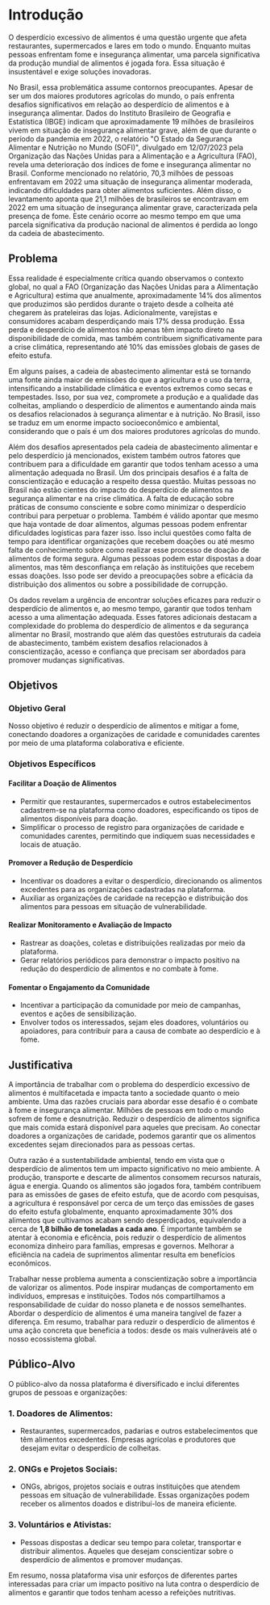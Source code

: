 # Introdução

  O desperdício excessivo de alimentos é uma questão urgente que afeta restaurantes, supermercados e lares em todo o mundo. Enquanto muitas pessoas enfrentam fome e insegurança alimentar, uma parcela significativa da produção mundial de alimentos é jogada fora. Essa situação é insustentável e exige soluções inovadoras.
  
  No Brasil, essa problemática assume contornos preocupantes. Apesar de ser um dos maiores produtores agrícolas do mundo, o país enfrenta desafios significativos em relação ao desperdício de alimentos e à insegurança alimentar. Dados do Instituto Brasileiro de Geografia e Estatística (IBGE) indicam que aproximadamente 19 milhões de brasileiros vivem em situação de insegurança alimentar grave, além de que durante o período da pandemia em 2022, o relatório "O Estado da Segurança Alimentar e Nutrição no Mundo (SOFI)", divulgado em 12/07/2023 pela Organização das Nações Unidas para a Alimentação e a Agricultura (FAO), revela uma deterioração dos índices de fome e insegurança alimentar no Brasil. Conforme mencionado no relatório, 70,3 milhões de pessoas enfrentavam em 2022 uma situação de insegurança alimentar moderada, indicando dificuldades para obter alimentos suficientes. Além disso, o levantamento aponta que 21,1 milhões de brasileiros se encontravam em 2022 em uma situação de insegurança alimentar grave, caracterizada pela presença de fome. Este cenário ocorre ao mesmo tempo em que uma parcela significativa da produção nacional de alimentos é perdida ao longo da cadeia de abastecimento.

## Problema

  Essa realidade é especialmente crítica quando observamos o contexto global, no qual a FAO (Organização das Nações Unidas para a Alimentação e Agricultura) estima que anualmente, aproximadamente 14% dos alimentos que produzimos são perdidos durante o trajeto desde a colheita até chegarem às prateleiras das lojas. Adicionalmente, varejistas e consumidores acabam desperdiçando mais 17% dessa produção. Essa perda e desperdício de alimentos não apenas têm impacto direto na disponibilidade de comida, mas também contribuem significativamente para a crise climática, representando até 10% das emissões globais de gases de efeito estufa.
  
  Em alguns países, a cadeia de abastecimento alimentar está se tornando uma fonte ainda maior de emissões do que a agricultura e o uso da terra, intensificando a instabilidade climática e eventos extremos como secas e tempestades. Isso, por sua vez, compromete a produção e a qualidade das colheitas, ampliando o desperdício de alimentos e aumentando ainda mais os desafios relacionados à segurança alimentar e à nutrição. No Brasil, isso se traduz em um enorme impacto socioeconômico e ambiental, considerando que o país é um dos maiores produtores agrícolas do mundo.

  Além dos desafios apresentados pela cadeia de abastecimento alimentar e pelo desperdício já mencionados, existem também outros fatores que contribuem para a dificuldade em garantir que todos tenham acesso a uma alimentação adequada no Brasil. Um dos principais desafios é a falta de conscientização e educação a respeito dessa questão. Muitas pessoas no Brasil não estão cientes do impacto do desperdício de alimentos na segurança alimentar e na crise climática. A falta de educação sobre práticas de consumo consciente e sobre como minimizar o desperdício contribui para perpetuar o problema. Também é válido apontar que mesmo que haja vontade de doar alimentos, algumas pessoas podem enfrentar dificuldades logísticas para fazer isso. Isso inclui questões como falta de tempo para identificar organizações que recebem doações ou até mesmo falta de conhecimento sobre como realizar esse processo de doação de alimentos de forma segura. Algumas pessoas podem estar dispostas a doar alimentos, mas têm desconfiança em relação às instituições que recebem essas doações. Isso pode ser devido a preocupações sobre a eficácia da distribuição dos alimentos ou sobre a possibilidade de corrupção.

  Os dados revelam a urgência de encontrar soluções eficazes para reduzir o desperdício de alimentos e, ao mesmo tempo, garantir que todos tenham acesso a uma alimentação adequada. Esses fatores adicionais destacam a complexidade do problema do desperdício de alimentos e da segurança alimentar no Brasil, mostrando que além das questões estruturais da cadeia de abastecimento, também existem desafios relacionados à conscientização, acesso e confiança que precisam ser abordados para promover mudanças significativas.
  

## Objetivos

### Objetivo Geral

Nosso objetivo é reduzir o desperdício de alimentos e mitigar a fome, conectando doadores a organizações de caridade e comunidades carentes por meio de uma plataforma colaborativa e eficiente. 

### Objetivos Específicos

#### Facilitar a Doação de Alimentos
<ul>
<li>Permitir que restaurantes, supermercados e outros estabelecimentos cadastrem-se na plataforma como doadores, especificando os tipos de alimentos disponíveis para doação.
<li>Simplificar o processo de registro para organizações de caridade e comunidades carentes, permitindo que indiquem suas necessidades e locais de atuação.</li>
</ul>

#### Promover a Redução de Desperdício
<ul>
<li>Incentivar os doadores a evitar o desperdício, direcionando os alimentos excedentes para as organizações cadastradas na plataforma.</li>
<li>Auxiliar as organizações de caridade na recepção e distribuição dos alimentos para pessoas em situação de vulnerabilidade.</li>
</ul>

#### Realizar Monitoramento e Avaliação de Impacto
<ul>
<li>Rastrear as doações, coletas e distribuições realizadas por meio da plataforma.</li>
<li>Gerar relatórios periódicos para demonstrar o impacto positivo na redução do desperdício de alimentos e no combate à fome.</li>
</ul>

#### Fomentar o Engajamento da Comunidade
<ul>
<li>Incentivar a participação da comunidade por meio de campanhas, eventos e ações de sensibilização.</li>
<li>Envolver todos os interessados, sejam eles doadores, voluntários ou apoiadores, para contribuir para a causa de combate ao desperdício e à fome.</li>
</ul>

## Justificativa

  A importância de trabalhar com o problema do desperdício excessivo de alimentos é multifacetada e impacta tanto a sociedade quanto o meio ambiente. Uma das razões cruciais para abordar esse desafio é o combate à fome e insegurança alimentar. Milhões de pessoas em todo o mundo sofrem de fome e desnutrição. Reduzir o desperdício de alimentos significa que mais comida estará disponível para aqueles que precisam. Ao conectar doadores a organizações de caridade, podemos garantir que os alimentos excedentes sejam direcionados para as pessoas certas.
  
  Outra razão é a sustentabilidade ambiental, tendo em vista que o desperdício de alimentos tem um impacto significativo no meio ambiente. A produção, transporte e descarte de alimentos consomem recursos naturais, água e energia. Quando os alimentos são jogados fora, também contribuem para as emissões de gases de efeito estufa, que de acordo com pesquisas, a agricultura é responsável por cerca de um terço das emissões de gases do efeito estufa globalmente, enquanto aproximadamente 30% dos alimentos que cultivamos acabam sendo desperdiçados, equivalendo a cerca de **1,8 bilhão de toneladas a cada ano**. É importante também se atentar à economia e eficência, pois reduzir o desperdício de alimentos economiza dinheiro para famílias, empresas e governos. Melhorar a eficiência na cadeia de suprimentos alimentar resulta em benefícios econômicos.
  
  Trabalhar nesse problema aumenta a conscientização sobre a importância de valorizar os alimentos. Pode inspirar mudanças de comportamento em indivíduos, empresas e instituições. Todos nós compartilhamos a responsabilidade de cuidar do nosso planeta e de nossos semelhantes. Abordar o desperdício de alimentos é uma maneira tangível de fazer a diferença. Em resumo, trabalhar para reduzir o desperdício de alimentos é uma ação concreta que beneficia a todos: desde os mais vulneráveis até o nosso ecossistema global.

## Público-Alvo

O público-alvo da nossa plataforma é diversificado e inclui diferentes grupos de pessoas e organizações:

### 1. Doadores de Alimentos:
<ul>
<li>Restaurantes, supermercados, padarias e outros estabelecimentos que têm alimentos excedentes. Empresas agrícolas e produtores que desejam evitar o desperdício de colheitas. </li>
</ul>

### 2. ONGs e Projetos Sociais:
<ul>
<li>ONGs, abrigos, projetos sociais e outras instituições que atendem pessoas em situação de vulnerabilidade. Essas organizações podem receber os alimentos doados e distribuí-los de maneira eficiente.</li>
</ul>

### 3. Voluntários e Ativistas:
<ul>
<li>Pessoas dispostas a dedicar seu tempo para coletar, transportar e distribuir alimentos. Aqueles que desejam conscientizar sobre o desperdício de alimentos e promover mudanças.</li>
</ul>

Em resumo, nossa plataforma visa unir esforços de diferentes partes interessadas para criar um impacto positivo na luta contra o desperdício de alimentos e garantir que todos tenham acesso a refeições nutritivas.
